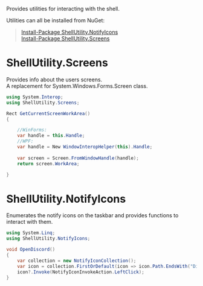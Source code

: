 Provides utilities for interacting with the shell.

Utilities can all be installed from NuGet:

> [Install-Package ShellUtility.NotifyIcons](https://www.nuget.org/packages/ShellUtility.NotifyIcons/)</br>
> [Install-Package ShellUtility.Screens](https://www.nuget.org/packages/ShellUtility.Screens/)



# ShellUtility.Screens

Provides info about the users screens. </br>
A replacement for System.Windows.Forms.Screen class.

```csharp
using System.Interop;
using ShellUtility.Screens;

Rect GetCurrentScreenWorkArea()
{

    //WinForms:
    var handle = this.Handle;
    //WPF:
    var handle = New WindowInteropHelper(this).Handle;
    
    var screen = Screen.FromWindowHandle(handle);
    return screen.WorkArea;

}
```

# ShellUtility.NotifyIcons

Enumerates the notify icons on the taskbar and provides functions to interact with them.

```csharp
using System.Linq;
using ShellUtility.NotifyIcons;

void OpenDiscord()
{
    var collection = new NotifyIconCollection();
    var icon = collection.FirstOrDefault(icon => icon.Path.EndsWith("Discord.exe"));
    icon?.Invoke(NotifyIconInvokeAction.LeftClick);
}
```
